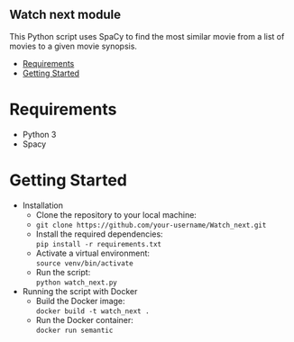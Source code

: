 ## Watch next module
This Python script uses SpaCy to find the most similar movie from a list of movies to a given movie synopsis.
- [Requirements](#requirements)
- [Getting Started](#getting-started)

# Requirements  
- Python 3
- Spacy

# Getting Started  
- Installation   
    - Clone the repository to your local machine:  
    - ```git clone https://github.com/your-username/Watch_next.git```  
    - Install the required dependencies:  
     ```pip install -r requirements.txt```  
    - Activate a virtual environment:  
     ```source venv/bin/activate```  
    - Run the script:  
     ```python watch_next.py```  
- Running the script with Docker  
    - Build the Docker image:   
     ```docker build -t watch_next . ```  
    - Run the Docker container:  
     ```docker run semantic```  
